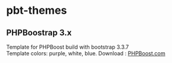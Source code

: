 # pbt-themes

## PHPBoostrap 3.x
Template for PHPBoost build with bootstrap 3.3.7  
Template colors: purple, white, blue.
Download :  [PHPBoost.com](https://www.phpboost.com/download/63-themes-phpboost-5-1/640-phpboostrap-3x/)
